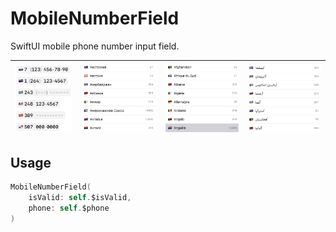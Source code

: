 # MobileNumberField
SwiftUI mobile phone number input field.

| ![1](https://github.com/bteapot/MobileNumberField/blob/afbb3b19f837ca0276cdda2fe47639734cf1b7d2/Meta/1.png) | ![2](https://github.com/bteapot/MobileNumberField/blob/afbb3b19f837ca0276cdda2fe47639734cf1b7d2/Meta/2.png) | ![3](https://github.com/bteapot/MobileNumberField/blob/afbb3b19f837ca0276cdda2fe47639734cf1b7d2/Meta/3.png) | ![4](https://github.com/bteapot/MobileNumberField/blob/afbb3b19f837ca0276cdda2fe47639734cf1b7d2/Meta/4.png) |
| ------------------------------------------------------------ | ------------------------------------------------------------ | ------------------------------------------------------------ | ------------------------------------------------------------ |

## Usage

```swift
MobileNumberField(
    isValid: self.$isValid,
    phone: self.$phone
)
```

